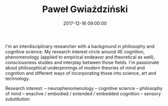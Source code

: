 ﻿---
layout: post
title:  "Paweł Gwiaździński"
date:   2017-12-16 09:00:00
categories: people
image-file: /images/people/pgwiazdzinski.jpg
category: clab
mail: pawelgwiazdzinski@gmail.com
website: 
twitter:
researchgate: 
---

I'm an interdisciplinary researcher with a background in philosophy and cognitive science. My research interest circle around 4E cognition, phenomenology (applied to empirical endeavor and theoretical as well), consciousness studies and interplay between those fields. I'm passionate about philosophical underpinnings of modern theories of mind and cognition and different ways of incorporating those into science, art and technology. 

Research interest:
– neurophenomenology 
– cognitive science
– philosophy of mind 
– enactive / embodied / extended / embedded cognition 
– sensory substitution

    
    
    
    
